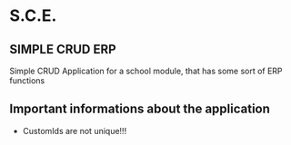 # S.C.E.
## SIMPLE CRUD ERP

Simple CRUD Application for a school module, that has some sort of ERP functions

## Important informations about the application
* CustomIds are not unique!!!
